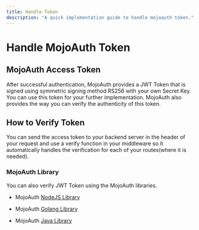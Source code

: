 ```yaml
---
title: Handle Token
description: "A quick implementation guide to handle mojoauth token."
---
```


# Handle MojoAuth Token

## MojoAuth Access Token

After successful authentication, MojoAuth provides a JWT Token that is signed using symmetric signing method RS256 with your own Secret Key. You can use this token for your further implementation. MojoAuth also provides the way you can verify the authenticity of this token.

## How to Verify Token

You can send the access token to your backend server in the header of your request and use a verify function in your middleware so it automatically handles the verification for each of your routes(where it is needed).

### MojoAuth Library

You can also verify JWT Token using the MojoAuth libraries.

- MojoAuth [NodeJS Library](/sdks/nodejs/)

- MojoAuth [Golang Library](/sdks/golang/)

- MojoAuth [Java Library](/sdks/java)
